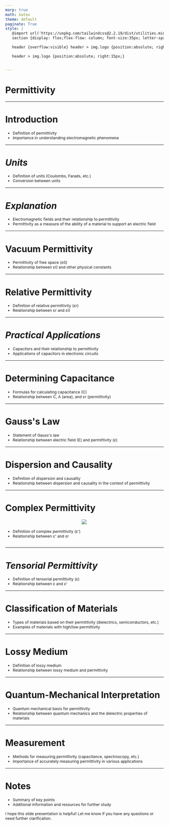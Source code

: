 ```yaml
---
marp: true
math: katex
theme: default
paginate: True
style: |
   @import url('https://unpkg.com/tailwindcss@2.2.19/dist/utilities.min.css');
   section {display: flex;flex-flow: column; font-size:35px; letter-spacing:1.4px;}

   header {overflow:visible} header > img.logo {position:absolute; right:15px;}

   header > img.logo {position:absolute; right:15px;}


---
```

<!-- backgroundImage: url('backgrounds/aaabstract (1).png') -->
<!-- _class: lead -->

 # Permittivity

---
<style scoped>p,li {font-size:0.92em}</style>

 # **Introduction**
- Definition of permittivity
- Importance in understanding electromagnetic phenomena


---
<style scoped>p,li {font-size:0.92em}</style>

 # _Units_

- Definition of units (Coulombs, Farads, etc.)
- Conversion between units

---
<style scoped>p,li {font-size:0.92em}</style>

 # _Explanation_

- Electromagnetic fields and their relationship to permittivity
- Permittivity as a measure of the ability of a material to support an electric field

---
<style scoped>p,li {font-size:0.92em}</style>

 # Vacuum Permittivity
- Permittivity of free space (ε0)
- Relationship between ε0 and other physical constants


---
<style scoped>p,li {font-size:0.92em}</style>

 # Relative Permittivity

- Definition of relative permittivity (εr)
- Relationship between εr and ε0

---
<style scoped>p,li {font-size:0.92em}</style>

 # _Practical Applications_
- Capacitors and their relationship to permittivity
- Applications of capacitors in electronic circuits


---
<style scoped>p,li {font-size:0.92em}</style>

 # Determining Capacitance
- Formulas for calculating capacitance (C)
- Relationship between C, A (area), and εr (permittivity)


---
<style scoped>p,li {font-size:0.92em}</style>

 # Gauss's Law
- Statement of Gauss's law
- Relationship between electric field (E) and permittivity (ε)


---
<style scoped>p,li {font-size:0.92em}</style>

 # **Dispersion and Causality**
- Definition of dispersion and causality
- Relationship between dispersion and causality in the context of permittivity


---
<style scoped>p,li {font-size:0.88em}</style>

 # Complex Permittivity
<div style='flex:1 1 auto; min-height:0;' class="grid grid-cols-8 gap-4">
<div style='display:flex; flex-flow:column; min-height:0;' class="col-span-4">

<div style="display: flex; flex: 1 1 auto; flex-flow: row; min-height: 0"><div style="display: flex; flex: 1 1 auto; justify-content: center;min-height:0;min-width:0; margin-bottom:0.1em;;margin-right:0.15em">
<img style='object-fit: contain; max-height:100%; max-width:100%; background-color: rgba(0,0,0,0);' src='https://upload.wikimedia.org/wikipedia/commons/thumb/6/6c/Dielectric_responses.svg/454px-Dielectric_responses.svg.png'/>
</div>
</div>

</div>

<div style='display:flex; flex-flow:column; min-height:0;' class="col-span-4">

- Definition of complex permittivity (ε')
- Relationship between ε' and εr
</div>

</div>


---
<style scoped>p,li {font-size:0.92em}</style>

 # _Tensorial Permittivity_
- Definition of tensorial permittivity (ε)
- Relationship between ε and ε'


---
<style scoped>p,li {font-size:0.92em}</style>

 # Classification of Materials

- Types of materials based on their permittivity (dielectrics, semiconductors, etc.)
- Examples of materials with high/low permittivity

---
<style scoped>p,li {font-size:0.92em}</style>

 # **Lossy Medium**

- Definition of lossy medium
- Relationship between lossy medium and permittivity

---
<style scoped>p,li {font-size:0.92em}</style>

 # Quantum-Mechanical Interpretation

- Quantum mechanical basis for permittivity
- Relationship between quantum mechanics and the dielectric properties of materials

---
<style scoped>p,li {font-size:0.92em}</style>

 # Measurement

- Methods for measuring permittivity (capacitance, spectroscopy, etc.)
- Importance of accurately measuring permittivity in various applications

---
<style scoped>p,li {font-size:0.88em}</style>

 # Notes
- Summary of key points
- Additional information and resources for further study

I hope this slide presentation is helpful! Let me know if you have any questions or need further clarification.
